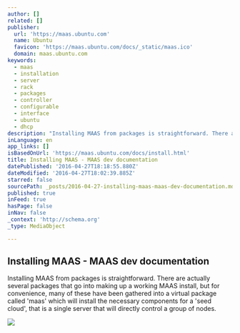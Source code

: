 ```yaml
---
author: []
related: []
publisher:
  url: 'https://maas.ubuntu.com'
  name: Ubuntu
  favicon: 'https://maas.ubuntu.com/docs/_static/maas.ico'
  domain: maas.ubuntu.com
keywords:
  - maas
  - installation
  - server
  - rack
  - packages
  - controller
  - configurable
  - interface
  - ubuntu
  - dhcp
description: "Installing MAAS from packages is straightforward. There are actually several packages that go into making up a working MAAS install, but for convenience, many of these have been gathered into a virtual package called 'maas' which will install the necessary components for a 'seed cloud', that is a single server that will directly control a group of nodes."
inLanguage: en
app_links: []
isBasedOnUrl: 'https://maas.ubuntu.com/docs/install.html'
title: Installing MAAS - MAAS dev documentation
datePublished: '2016-04-27T18:18:55.880Z'
dateModified: '2016-04-27T18:02:39.885Z'
starred: false
sourcePath: _posts/2016-04-27-installing-maas-maas-dev-documentation.md
published: true
inFeed: true
hasPage: false
inNav: false
_context: 'http://schema.org'
_type: MediaObject

---
```

<article style=""><h1>Installing MAAS - MAAS dev documentation</h1><p>Installing MAAS from packages is straightforward. There are actually several packages that go into making up a working MAAS install, but for convenience, many of these have been gathered into a virtual package called 'maas' which will install the necessary components for a 'seed cloud', that is a single server that will directly control a group of nodes.</p><img src="https://maas.ubuntu.com/docs/_images/install_cluster-config.png" /></article>